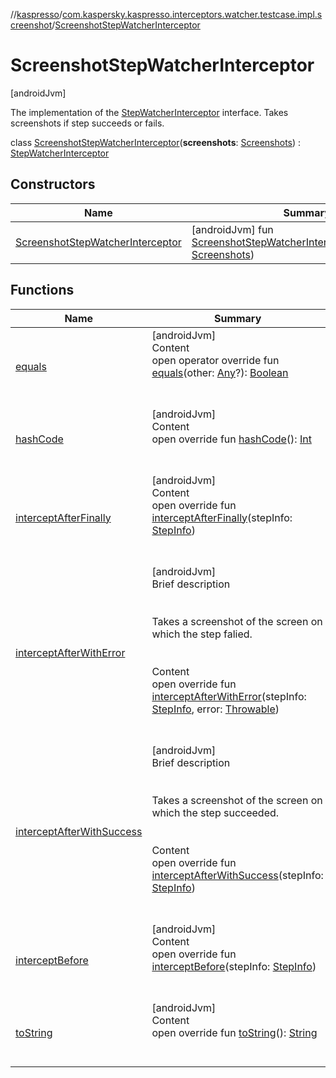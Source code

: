 //[kaspresso](../../index.md)/[com.kaspersky.kaspresso.interceptors.watcher.testcase.impl.screenshot](../index.md)/[ScreenshotStepWatcherInterceptor](index.md)



# ScreenshotStepWatcherInterceptor  
 [androidJvm] 

The implementation of the [StepWatcherInterceptor](../../com.kaspersky.kaspresso.interceptors.watcher.testcase/-step-watcher-interceptor/index.md) interface. Takes screenshots if step succeeds or fails.

class [ScreenshotStepWatcherInterceptor](index.md)(**screenshots**: [Screenshots](../../com.kaspersky.kaspresso.device.screenshots/-screenshots/index.md)) : [StepWatcherInterceptor](../../com.kaspersky.kaspresso.interceptors.watcher.testcase/-step-watcher-interceptor/index.md)   


## Constructors  
  
|  Name|  Summary| 
|---|---|
| [ScreenshotStepWatcherInterceptor](-screenshot-step-watcher-interceptor.md)|  [androidJvm] fun [ScreenshotStepWatcherInterceptor](-screenshot-step-watcher-interceptor.md)(screenshots: [Screenshots](../../com.kaspersky.kaspresso.device.screenshots/-screenshots/index.md))   <br>


## Functions  
  
|  Name|  Summary| 
|---|---|
| [equals](https://kotlinlang.org/api/latest/jvm/stdlib/kotlin/-any/equals.html)| [androidJvm]  <br>Content  <br>open operator override fun [equals](https://kotlinlang.org/api/latest/jvm/stdlib/kotlin/-any/equals.html)(other: [Any](https://kotlinlang.org/api/latest/jvm/stdlib/kotlin/-any/index.html)?): [Boolean](https://kotlinlang.org/api/latest/jvm/stdlib/kotlin/-boolean/index.html)  <br><br><br>
| [hashCode](https://kotlinlang.org/api/latest/jvm/stdlib/kotlin/-any/hash-code.html)| [androidJvm]  <br>Content  <br>open override fun [hashCode](https://kotlinlang.org/api/latest/jvm/stdlib/kotlin/-any/hash-code.html)(): [Int](https://kotlinlang.org/api/latest/jvm/stdlib/kotlin/-int/index.html)  <br><br><br>
| [interceptAfterFinally](../../com.kaspersky.kaspresso.interceptors.watcher.testcase/-step-watcher-interceptor/intercept-after-finally.md)| [androidJvm]  <br>Content  <br>open override fun [interceptAfterFinally](../../com.kaspersky.kaspresso.interceptors.watcher.testcase/-step-watcher-interceptor/intercept-after-finally.md)(stepInfo: [StepInfo](../../com.kaspersky.kaspresso.testcases.models.info/-step-info/index.md))  <br><br><br>
| [interceptAfterWithError](intercept-after-with-error.md)| [androidJvm]  <br>Brief description  <br><br><br>Takes a screenshot of the screen on which the step falied.<br><br>  <br>Content  <br>open override fun [interceptAfterWithError](intercept-after-with-error.md)(stepInfo: [StepInfo](../../com.kaspersky.kaspresso.testcases.models.info/-step-info/index.md), error: [Throwable](https://kotlinlang.org/api/latest/jvm/stdlib/kotlin/-throwable/index.html))  <br><br><br>
| [interceptAfterWithSuccess](intercept-after-with-success.md)| [androidJvm]  <br>Brief description  <br><br><br>Takes a screenshot of the screen on which the step succeeded.<br><br>  <br>Content  <br>open override fun [interceptAfterWithSuccess](intercept-after-with-success.md)(stepInfo: [StepInfo](../../com.kaspersky.kaspresso.testcases.models.info/-step-info/index.md))  <br><br><br>
| [interceptBefore](../../com.kaspersky.kaspresso.interceptors.watcher.testcase/-step-watcher-interceptor/intercept-before.md)| [androidJvm]  <br>Content  <br>open override fun [interceptBefore](../../com.kaspersky.kaspresso.interceptors.watcher.testcase/-step-watcher-interceptor/intercept-before.md)(stepInfo: [StepInfo](../../com.kaspersky.kaspresso.testcases.models.info/-step-info/index.md))  <br><br><br>
| [toString](https://kotlinlang.org/api/latest/jvm/stdlib/kotlin/-any/to-string.html)| [androidJvm]  <br>Content  <br>open override fun [toString](https://kotlinlang.org/api/latest/jvm/stdlib/kotlin/-any/to-string.html)(): [String](https://kotlinlang.org/api/latest/jvm/stdlib/kotlin/-string/index.html)  <br><br><br>

